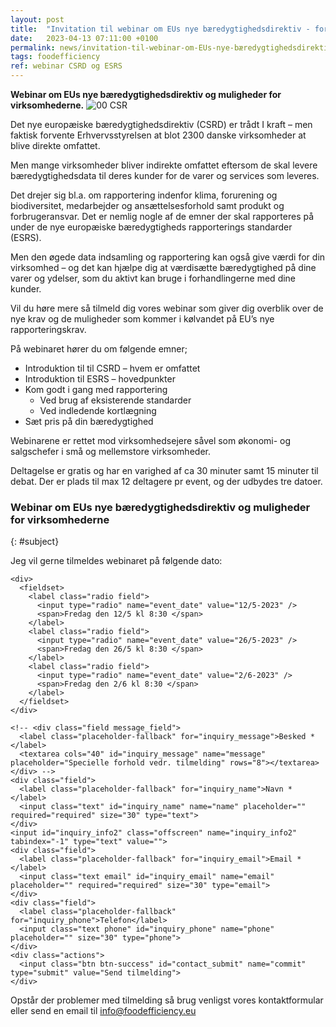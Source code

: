 ```yaml
---
layout: post
title:  "Invitation til webinar om EUs nye bæredygtighedsdirektiv - for de virksomheder der IKKE er DIREKTE omfattet af direktivet"
date:   2023-04-13 07:11:00 +0100
permalink: news/invitation-til-webinar-om-EUs-nye-bæredygtighedsdirektiv
tags: foodefficiency
ref: webinar CSRD og ESRS
---
```

**Webinar om EUs nye bæredygtighedsdirektiv og muligheder for virksomhederne.**
![00 CSR](https://user-images.githubusercontent.com/75361000/229443419-00831445-fdb4-4849-bb31-38ef09519ced.jpg#pull-right;w360)

Det nye europæiske bæredygtighedsdirektiv (CSRD) er trådt I kraft – men faktisk forvente Erhvervsstyrelsen at blot 2300 danske virksomheder at blive direkte omfattet.

Men mange virksomheder bliver indirekte omfattet eftersom de skal levere bæredygtighedsdata til deres kunder for de varer og services som leveres. 

Det drejer sig bl.a. om rapportering indenfor klima, forurening og biodiversitet, medarbejder og ansættelsesforhold samt produkt og forbrugeransvar. 
Det er nemlig nogle af de emner der skal rapporteres på under de nye europæiske bæredygtigheds rapporterings standarder (ESRS).

Men den øgede data indsamling og rapportering kan også give værdi for din virksomhed – og det kan hjælpe dig at værdisætte bæredygtighed på dine varer og ydelser, som du aktivt kan bruge i forhandlingerne med dine kunder.

Vil du høre mere så tilmeld dig vores webinar som giver dig overblik over de nye krav og de muligheder som kommer i kølvandet på EU’s nye rapporteringskrav.

På webinaret hører du om følgende emner;
- Introduktion til til CSRD – hvem er omfattet 
- Introduktion til ESRS – hovedpunkter 
- Kom godt i gang med rapportering 
  -	Ved brug af eksisterende standarder
  -	Ved indledende kortlægning 
- Sæt pris på din bæredygtighed 


Webinarene er rettet mod virksomhedsejere såvel som økonomi- og salgschefer i små og mellemstore virksomheder.

Deltagelse er gratis og har en varighed af ca 30 minuter samt 15 minuter til debat. Der er plads til max 12  deltagere pr event, og der udbydes tre datoer.

### Webinar om EUs nye bæredygtighedsdirektiv og muligheder for virksomhederne
{: #subject}

Jeg vil gerne tilmeldes webinaret på følgende dato:

<div class="contact-inner">
<div class="inquiries">
  <form accept-charset="UTF-8" class="new_inquiry" id="new_inquiry" method="post" data-name="Contact form">
    <div style="margin:0;padding:0;display:inline">
      <input id="locale" name="locale" type="hidden" value="da">
      <input id="utf8" name="utf8" type="hidden" value="✓">
      <input id="authenticity_token" name="authenticity_token" type="hidden" value="8vr2lMQljUu/67VhB2GS5pXRZubfGknz0sIweGYatWU=">
    </div>

    <div>
      <fieldset>
        <label class="radio field">
          <input type="radio" name="event_date" value="12/5-2023" />
          <span>Fredag den 12/5 kl 8:30 </span>
        </label>      
        <label class="radio field">
          <input type="radio" name="event_date" value="26/5-2023" />
          <span>Fredag den 26/5 kl 8:30 </span>
        </label>
        <label class="radio field">
          <input type="radio" name="event_date" value="2/6-2023" />
          <span>Fredag den 2/6 kl 8:30 </span>
        </label>
      </fieldset>
    </div>

    <!-- <div class="field message_field">
      <label class="placeholder-fallback" for="inquiry_message">Besked *</label>
      <textarea cols="40" id="inquiry_message" name="message" placeholder="Specielle forhold vedr. tilmelding" rows="8"></textarea>
    </div> -->
    <div class="field">
      <label class="placeholder-fallback" for="inquiry_name">Navn *</label>
      <input class="text" id="inquiry_name" name="name" placeholder="" required="required" size="30" type="text">
    </div>
    <input id="inquiry_info2" class="offscreen" name="inquiry_info2" tabindex="-1" type="text" value="">
    <div class="field">
      <label class="placeholder-fallback" for="inquiry_email">Email *</label>
      <input class="text email" id="inquiry_email" name="email" placeholder="" required="required" size="30" type="email">
    </div>
    <div class="field">
      <label class="placeholder-fallback" for="inquiry_phone">Telefon</label>
      <input class="text phone" id="inquiry_phone" name="phone" placeholder="" size="30" type="phone">
    </div>
    <div class="actions">
      <input class="btn btn-success" id="contact_submit" name="commit" type="submit" value="Send tilmelding">
    </div>
  </form>
</div>
</div>
<script type="text/javascript">
function clearInquiryForm() {
  // document.getElementById("inquiry_message").value = "";
  document.getElementById("inquiry_name").value = "";
  document.getElementById("inquiry_email").value = "";
  document.getElementById("inquiry_phone").value = "";
}

// ContactUs API
document.getElementById("contact_submit").addEventListener("click", function(event){
  event.preventDefault()

  const locale = document.getElementById("locale").value;
  const checkedBoxes = document.querySelectorAll('input[type=checkbox]:checked');
  const checkedRadios = document.querySelectorAll('input[type=radio]:checked');
  var message = "Tilmelding til følgende event(s):\n";
  checkedBoxes.forEach(input => {
      message = message + " *  " + input.name + "\n";
    });
  checkedRadios.forEach(input => {
      message = message + " *  " + input.value + "\n";
    });
  const name = document.getElementById("inquiry_name").value;
  const info2 = document.getElementById("inquiry_info2").value;
  const email = document.getElementById("inquiry_email").value; 
  const phone = document.getElementById("inquiry_phone").value; 
  const subject = "[ESG] " + document.getElementById("subject").innerText;
  const data = { locale, subject, message, name, info2, email, phone }
  const url = 'https://fb65cne4o6.execute-api.eu-central-1.amazonaws.com/send';
  const headers = {
    'Access-Control-Allow-Origin': '*',
    'Access-Control-Allow-Credentials': true,
  }
  axios.post(url, data, headers).then(res => {
    alert('Mange tak for din tilmelding.  Vi vil vende tilbage snarest muligt.');
    clearInquiryForm();
  }).catch(err => {
    console.log(err)
    alert("Der skete en fejl. Check om du har udfyldt felterne: besked, navn, email og telefon samt om du har netforbindelse.\n\nFejltekst: " + err);
  })
  return true;
});
</script>
<script src="https://cdnjs.cloudflare.com/ajax/libs/axios/0.18.0/axios.min.js"></script>

Opstår der problemer med tilmelding så brug venligst vores kontaktformular eller send en email til info@foodefficiency.eu
